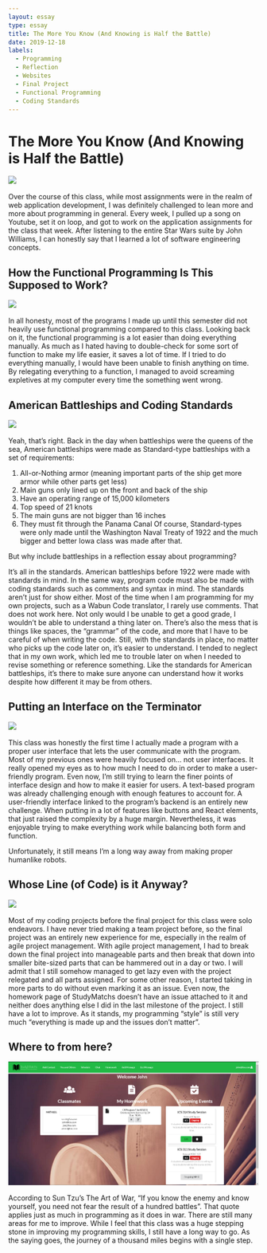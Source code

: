 ```yaml
---
layout: essay
type: essay
title: The More You Know (And Knowing is Half the Battle)
date: 2019-12-18
labels:
  - Programming
  - Reflection
  - Websites
  - Final Project
  - Functional Programming
  - Coding Standards
---
```


# The More You Know (And Knowing is Half the Battle)

<img class="ui small centered image" src="https://i.kym-cdn.com/entries/icons/facebook/000/014/033/The_More_You_Know_0-0_screenshot.jpg">

Over the course of this class, while most assignments were in the realm of web application development, I was definitely challenged to lean more and more about programming in general. Every week, I pulled up a song on Youtube, set it on loop, and got to work on the application assignments for the class that week. After listening to the entire Star Wars suite by John Williams, I can honestly say that I learned a lot of software engineering concepts.

## How the Functional Programming Is This Supposed to Work?

<img class="ui small centered image" src="https://d1hoor122hugf1.cloudfront.net/easyblog_images/223/computer-issues.jpg">

In all honesty, most of the programs I made up until this semester did not heavily use functional programming compared to this class. Looking back on it, the functional programming is a lot easier than doing everything manually. As much as I hated having to double-check for some sort of function to make my life easier, it saves a lot of time. If I tried to do everything manually, I would have been unable to finish anything on time. By relegating everything to a function, I managed to avoid screaming expletives at my computer every time the something went wrong.

## American Battleships and Coding Standards

<img class="ui small centered image" src="https://upload.wikimedia.org/wikipedia/en/e/ec/USS_Colorado_%28BB-45%29%2C_1944.jpg">

Yeah, that’s right. Back in the day when battleships were the queens of the sea, American battleships were made as Standard-type battleships with a set of requirements:
1.	All-or-Nothing armor (meaning important parts of the ship get more armor while other parts get less)
2.	Main guns only lined up on the front and back of the ship
3.	Have an operating range of 15,000 kilometers
4.	Top speed of 21 knots
5.	The main guns are not bigger than 16 inches
6.	They must fit through the Panama Canal
Of course, Standard-types were only made until the Washington Naval Treaty of 1922 and the much bigger and better Iowa class was made after that.

But why include battleships in a reflection essay about programming?

It’s all in the standards. American battleships before 1922 were made with standards in mind. In the same way, program code must also be made with coding standards such as comments and syntax in mind. The standards aren’t just for show either. Most of the time when I am programming for my own projects, such as a Wabun Code translator, I rarely use comments. That does not work here. Not only would I be unable to get a good grade, I wouldn’t be able to understand a thing later on. There’s also the mess that is things like spaces, the “grammar” of the code, and more that I have to be careful of when writing the code. Still, with the standards in place, no matter who picks up the code later on, it’s easier to understand. I tended to neglect that in my own work, which led me to trouble later on when I needed to revise something or reference something. Like the standards for American battleships, it’s there to make sure anyone can understand how it works despite how different it may be from others.

## Putting an Interface on the Terminator

<img class="ui small centered image" src="http://assets1.ignimgs.com/2013/09/05/terminator-1280jpg-883064.jpg">

This class was honestly the first time I actually made a program with a proper user interface that lets the user communicate with the program. Most of my previous ones were heavily focused on… not user interfaces. It really opened my eyes as to how much I need to do in order to make a user-friendly program. Even now, I’m still trying to learn the finer points of interface design and how to make it easier for users. A text-based program was already challenging enough with enough features to account for. A user-friendly interface linked to the program’s backend is an entirely new challenge. When putting in a lot of features like buttons and React elements, that just raised the complexity by a huge margin. Nevertheless, it was enjoyable trying to make everything work while balancing both form and function.

Unfortunately, it still means I’m a long way away from making proper humanlike robots.

## Whose Line (of Code) is it Anyway?

<img class="ui small centered image" src="https://pmcvariety.files.wordpress.com/2016/10/whose-line-is-it-anyway.jpg">

Most of my coding projects before the final project for this class were solo endeavors. I have never tried making a team project before, so the final project was an entirely new experience for me, especially in the realm of agile project management. With agile project management, I had to break down the final project into manageable parts and then break that down into smaller bite-sized parts that can be hammered out in a day or two. I will admit that I still somehow managed to get lazy even with the project relegated and all parts assigned. For some other reason, I started taking in more parts to do without even marking it as an issue. Even now, the homework page of StudyMatchs doesn’t have an issue attached to it and neither does anything else I did in the last milestone of the project. I still have a lot to improve. As it stands, my programming “style” is still very much “everything is made up and the issues don’t matter”.

## Where to from here?

<img class="ui small centered image" src="../images/UserLandingMkII.PNG">

According to Sun Tzu’s The Art of War, “If you know the enemy and know yourself, you need not fear the result of a hundred battles”. That quote applies just as much in programming as it does in war. There are still many areas for me to improve. While I feel that this class was a huge stepping stone in improving my programming skills, I still have a long way to go. As the saying goes, the journey of a thousand miles begins with a single step.

